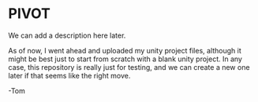 # PIVOT

We can add a description here later.

As of now, I went ahead and uploaded my unity project files, although it might be best just to start from scratch with a blank unity project. In any case, this repository is really just for testing, and we can create a new one later if that seems like the right move.

-Tom
